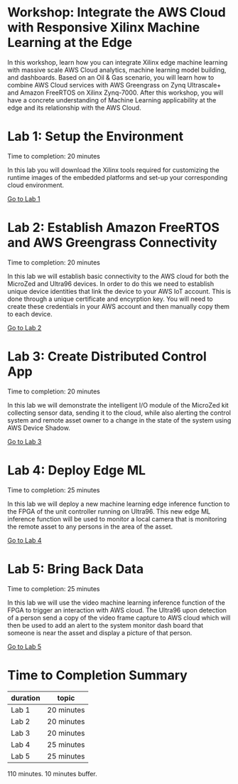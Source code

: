 # Workshop:  Integrate the AWS Cloud with Responsive Xilinx Machine Learning at the Edge

In this workshop, learn how you can integrate Xilinx edge machine learning with massive scale AWS Cloud analytics, machine learning model building, and dashboards.  Based on an Oil & Gas scenario, you will learn how to combine AWS Cloud services with AWS Greengrass on Zynq Ultrascale+ and Amazon FreeRTOS on Xilinx Zynq-7000.  After this workshop, you will have a concrete understanding of Machine Learning applicability at the edge and its relationship with the AWS Cloud.

# Lab 1: Setup the Environment

Time to completion: 20 minutes

In this lab you will download the Xilinx tools required for customizing the runtime images of the embedded platforms and set-up your corresponding cloud environment.

[Go to Lab 1](./Lab1.md)

# Lab 2: Establish Amazon FreeRTOS and AWS Greengrass Connectivity

Time to completion: 20 minutes

In this lab we will establish basic connectivity to the AWS cloud for both the MicroZed and Ultra96 devices. In order to do this we need to establish unique device identities that link the device to your AWS IoT account. This is done through a unique certificate and encyrption key. You will need to create these credentials in your AWS account and then manually copy them to each device.

[Go to Lab 2](./Lab2.md)

# Lab 3: Create Distributed Control App

Time to completion: 20 minutes

In this lab we will demonstrate the intelligent I/O module of the MicroZed kit collecting sensor data, sending it to the cloud, while also alerting the control system and remote asset owner to a change in the state of the system using AWS Device Shadow.

[Go to Lab 3](./Lab3.md)

# Lab 4: Deploy Edge ML

Time to completion: 25 minutes

In this lab we will deploy a new machine learning edge inference function to the FPGA of the unit controller running on Ultra96.  This new edge ML inference function will be used to monitor a local camera that is monitoring the remote asset to any persons in the area of the asset. 

[Go to Lab 4](./Lab4.md)


# Lab 5: Bring Back Data

Time to completion: 25 minutes

In this lab we will use the video machine learning inference function of the FPGA to trigger an interaction with AWS cloud.  The Ultra96 upon detection of a person send a copy of the video frame capture to AWS cloud which will then be used to add an alert to the system monitor dash board that someone is near the asset and display a picture of that person. 

[Go to Lab 5](./Lab5.md)




# Time to Completion Summary

| duration | topic |
|----------|-------|
|Lab 1 | 20 minutes |
|Lab 2 | 20 minutes |
|Lab 3 | 20 minutes |
|Lab 4 | 25 minutes |
|Lab 5 | 25 minutes |

110 minutes.  10 minutes buffer. 
